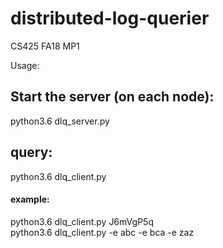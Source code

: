 # distributed-log-querier

CS425 FA18 MP1

Usage:
## Start the server (on each node): 
python3.6 dlq_server.py 
## query: 
python3.6 dlq_client.py <pattern>
#### example:
python3.6 dlq_client.py J6mVgP5q  
python3.6 dlq_client.py -e abc -e bca -e zaz